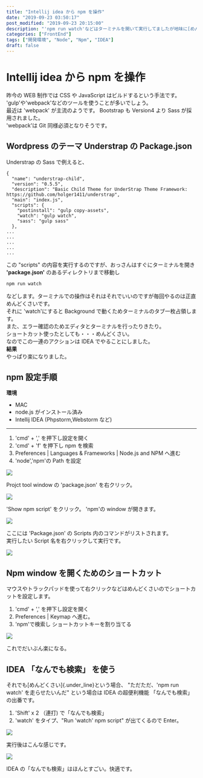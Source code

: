 ```yaml
---
title: "Intellij idea から npm を操作"
date: "2019-09-23 03:50:17"
post_modified: "2019-09-23 20:15:00"
description: "'npm run watch'などはターミナルを開いて実行してましたが地味に[めんどくさい]{.under_line}のでIDEA側で操作するようにした。"
categories: ["FrontEnd"]
tags: ["開発環境", "Node", "Npm", "IDEA"]
draft: false
---
```


# Intellij idea から npm を操作

昨今の WEB 制作では CSS や JavaScript はビルドするという手法です。\
'gulp'や'webpack'などのツールを使うことが多いでしょう。\
最近は 'webpack' が主流のようです。
Bootstrap も Version4 より Sass が採用されました。\
'webpack'は Git 同様必須となりそうです。

## Wordpress のテーマ Understrap の Package.json

Understrap の Sass で例えると、

```source
{
  "name": "understrap-child",
  "version": "0.5.5",
  "description": "Basic Child Theme for UnderStrap Theme Framework: https://github.com/holger1411/understrap",
  "main": "index.js",
  "scripts": {
    "postinstall": "gulp copy-assets",
    "watch": "gulp watch",
    "sass": "gulp sass"
  },
...
...
...
...
...
```

この "scripts" の内容を実行するのですが、おっさんはすぐにターミナルを開き
**'package.json'** のあるディレクトリまで移動し

```bash
npm run watch
```

などします。ターミナルでの操作はそれはそれでいいのですが毎回やるのは正直めんどくさいです。\
それに 'watch'にすると Background で動くためターミナルのタブ一枚占領します。\
また、エラー確認のためエディタとターミナルを行ったりきたり。\
ショートカット使ったとしても・・・めんどくさい。\
なのでこの一連のアクションは IDEA でやることにしました。\
**結果**\
やっぱり楽になりました。

## npm 設定手順

**環境**

- MAC
- node.js がインストール済み
- Intellij IDEA (Phpstorm,Webstorm など)

---

1.  'cmd' + ',' を押下し設定を開く
2.  'cmd' + 'f' を押下し npm を検索
3.  Preferences \| Languages & Frameworks \| Node.js and NPM へ進む
4.  'node','npm'の Path を設定

![](images/Screen-Shot-2019-09-22-at-15.59.10.png)

Projct tool window の 'package.json' を右クリック。

![](images/Screen-Shot-2019-09-22-at-16.02.55.png)

'Show npm script' をクリック。 'npm'の window が開きます。

![](images/Screen-Shot-2019-09-22-at-16.04.14.png)

ここには 'Package.json' の Scripts 内のコマンドがリストされます。\
実行したい Script 名を右クリックして実行です。

![](images/Screen-Shot-2019-09-22-at-16.07.39.png)

## Npm window を開くためのショートカット

マウスやトラックパッドを使って右クリックなどはめんどくさいのでショートカットを設定します。

1.  'cmd' + ',' を押下し設定を開く
2.  Preferences \| Keymap へ進む。
3.  'npm'で検索し ショートカットキーを割り当てる

![](images/Screen-Shot-2019-09-22-at-16.12.21.png)

これでだいぶん楽になる。

## IDEA 「なんでも検索」 を使う

それでも[めんどくさい]{.under_line}という場合、
"ただただ、'npm run watch' を走らせたいんだ" という場合は IDEA の超便利機能
「なんでも検索」の出番です。

1.  'Shift' x 2 （連打) で「なんでも検索」
2.  'watch' をタイプ、"Run 'watch' npm script" が出てくるので Enter。

![](images/Screen-Shot-2019-09-22-at-16.23.03.png)

実行後はこんな感じです。

![](images/Screen-Shot-2019-09-22-at-16.37.22.png)

IDEA の「なんでも検索」はほんとすごい。快適です。
